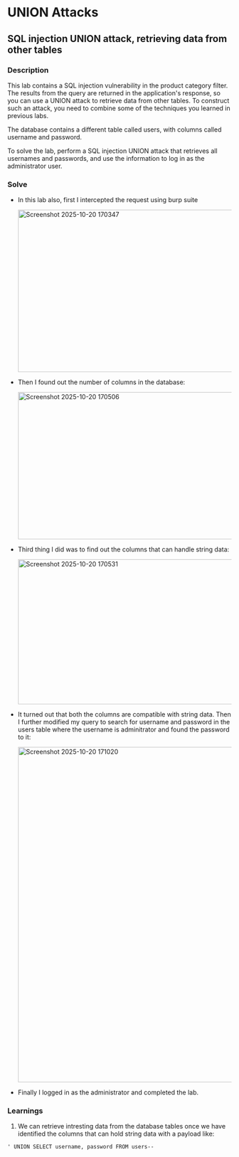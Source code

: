 # UNION Attacks

## SQL injection UNION attack, retrieving data from other tables

### Description
 This lab contains a SQL injection vulnerability in the product category filter. The results from the query are returned in the application's response, so you can use a UNION attack to retrieve data from other tables. To construct such an attack, you need to combine some of the techniques you learned in previous labs.

The database contains a different table called users, with columns called username and password.

To solve the lab, perform a SQL injection UNION attack that retrieves all usernames and passwords, and use the information to log in as the administrator user. 

### Solve

- In this lab also, first I intercepted the request using burp suite

   <img width="924" height="365" alt="Screenshot 2025-10-20 170347" src="https://github.com/user-attachments/assets/0ae35442-651c-48fc-8ebb-4230e3f77cee" />

- Then I found out the number of columns in the database:

   <img width="774" height="331" alt="Screenshot 2025-10-20 170506" src="https://github.com/user-attachments/assets/aae82f30-c13e-4309-841f-be5f4d9c4368" />

- Third thing I did was to find out the columns that can handle string data:

   <img width="741" height="326" alt="Screenshot 2025-10-20 170531" src="https://github.com/user-attachments/assets/e59fbe49-0270-4bac-8ecb-29c52a122b6f" />

- It turned out that both the columns are compatible with string data. Then I further modified my query to search for username and password in the users table where the username is adminitrator and found the password to it:

   <img width="927" height="754" alt="Screenshot 2025-10-20 171020" src="https://github.com/user-attachments/assets/0d0992a5-3abb-4e8b-85f2-e53f9cb34563" />

- Finally I logged in as the administrator and completed the lab.

### Learnings
1. We can retrieve intresting data from the database tables once we have identified the columns that can hold string data with a payload like:

 ```
' UNION SELECT username, password FROM users--
 ```
